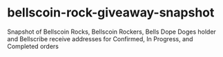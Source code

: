 # bellscoin-rock-giveaway-snapshot
Snapshot of Bellscoin Rocks, Bellscoin Rockers, Bells Dope Doges holder and Bellscribe receive addresses for Confirmed, In Progress, and Completed orders
